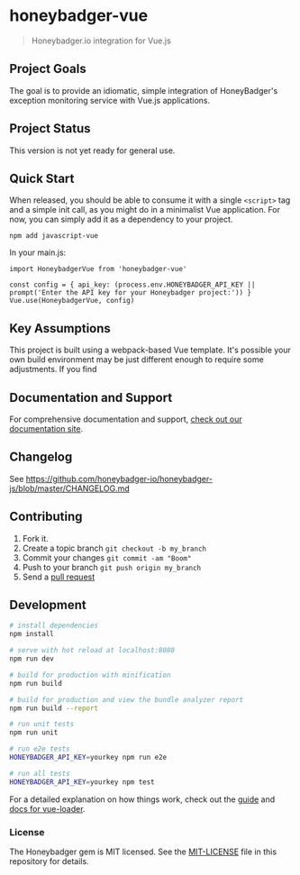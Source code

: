 # honeybadger-vue

> Honeybadger.io integration for Vue.js

## Project Goals

The goal is to provide an idiomatic, simple integration of HoneyBadger's
exception monitoring service with Vue.js applications.

## Project Status

This version is not yet ready for general use.

## Quick Start

When released, you should be able to consume it with a single `<script>`
tag and a simple init call, as you might do in a minimalist Vue
application. For now, you can simply add it as a dependency to your
project.

```
npm add javascript-vue
```

In your main.js:

```
import HoneybadgerVue from 'honeybadger-vue'

const config = { api_key: (process.env.HONEYBADGER_API_KEY || prompt('Enter the API key for your Honeybadger project:')) }
Vue.use(HoneybadgerVue, config)
```

## Key Assumptions

This project is built using a webpack-based Vue template. It's possible
your own build environment may be just different enough to require some
adjustments. If you find

## Documentation and Support

For comprehensive documentation and support, [check out our documentation site](http://docs.honeybadger.io/lib/javascript/index.html).

## Changelog

See https://github.com/honeybadger-io/honeybadger-js/blob/master/CHANGELOG.md

## Contributing

1. Fork it.
2. Create a topic branch `git checkout -b my_branch`
3. Commit your changes `git commit -am "Boom"`
3. Push to your branch `git push origin my_branch`
4. Send a [pull request](https://github.com/honeybadger-io/honeybadger-js/pulls)

## Development

<!--TODO: Replace this with something narrowly appropriate for this project -->
``` bash
# install dependencies
npm install

# serve with hot reload at localhost:8080
npm run dev

# build for production with minification
npm run build

# build for production and view the bundle analyzer report
npm run build --report

# run unit tests
npm run unit

# run e2e tests
HONEYBADGER_API_KEY=yourkey npm run e2e

# run all tests
HONEYBADGER_API_KEY=yourkey npm test
```

For a detailed explanation on how things work, check out the [guide](http://vuejs-templates.github.io/webpack/) and [docs for vue-loader](http://vuejs.github.io/vue-loader).

### License

The Honeybadger gem is MIT licensed. See the [MIT-LICENSE](https://raw.github.com/honeybadger-io/honeybadger-js/master/MIT-LICENSE) file in this repository for details.
